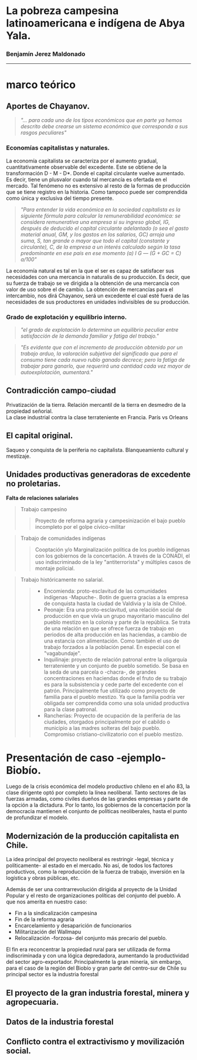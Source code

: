 
# La pobreza campesina latinoamericana e indígena de Abya Yala.
### Benjamín Jerez Maldonado
---
# marco teórico

## Aportes de Chayanov.

> *"... para cada uno de los tipos económicos que en parte ya hemos descrito debe crearse un sistema económico que corresponda a sus rasgos peculiares"*

### Economías capitalistas y naturales.

La economía capitalista se caracteriza por el aumento gradual, cuantitativamente observable del excedente. Este se obtiene de la transformación D - M - D*. Donde el capital circulante vuelve aumentado. Es decir, tiene un plusvalor cuando tal mercancía es ofertada en el mercado. Tal fenómeno no es extensivo al resto de la formas de producción que se tiene registro en la historia. Como tampoco puede ser comprendida como única y exclusiva del tiempo presente.   

> *"Para entender la vida económica en la sociedad capitalista es la
siguiente fórmula para calcular la remunerabilidad económica: se considera
remunerativa una empresa si su ingreso global, IG, después de deducido el capital
circulante adelantado (o sea el gasto material anual, GM, y los gastos en los salarios,
GC) arroja una suma, S, tan grande o mayor que todo el capital (constante y circulante),
C, de la empresa a un interés calculado según la tasa predominante en ese país en ese
momento (a) I G — (G + GC = C) a/100"*

La economía natural es tal en la que el ser es capaz de satisfacer sus necesidades con una mercancia in naturalis de su producción. Es decir, que su fuerza de trabajo se ve dirigida a la obtención de una mercancía con valor de uso sobre el de cambio. La obtención de mercancías para el intercambio, nos dirá Chayanov, será un excedente el cual esté fuera de las necesidades de sus productores en unidades indivisibles de su producción.   

### Grado de explotación y equilibrio interno.

> *"el grado de explotación lo determina un equilibrio peculiar entre satisfacción de la demanda familiar y fatiga del trabajo."*

> *"Es evidente que con el incremento de producción obtenido por un trabajo arduo, la valoración subjetiva del significado que para el consumo tiene cada nuevo rublo ganado decrece; pero la fatiga de trabajar para ganarlo, que requerirá una cantidad cada vez mayor de autoexplotación, aumentará."*


## Contradicción campo-ciudad

Privatización de la tierra. Relación mercantil de la tierra en desmedro de la propiedad señorial.  
La clase industrial contra la clase terrateniente en Francia. París vs Orleans

## El capital original.

Saqueo y conquista de la periferia no capitalista.
Blanqueamiento cultural y mestizaje.

## Unidades productivas generadoras de excedente no proletarias.

**Falta de relaciones salariales**

> Trabajo campesino
>> Proyecto de reforma agraria y campesinización el bajo pueblo incompleto por el golpe cívico-militar

> Trabajo de comunidades indígenas
>> Cooptación y/o Marginalización política de los pueblo indígenas con los gobiernos de la concertación. A través de la CONADI, el uso indiscriminado de la ley "antiterrorista" y múltiples casos de montaje policial.
 
> Trabajo históricamente no salarial.
>>* Encomienda: proto-esclavitud de las comunidades indígenas -Mapuche-. Botín de guerra gracias a la empresa de conquista hasta la ciudad de Valdivia y la isla de Chiloé.
>>* Peonaje: Era una proto-esclavitud, una relación social de producción en que vivía un grupo mayoritario masculino del pueblo mestizo en la colonia y parte de la república. Se trata de una relación en que se ofrece fuerza de trabajo en periodos de alta producción en las haciendas, a cambio de una estancia con alimentación. Como también el uso de trabajo forzados a la población penal. En especial con el "vagabundaje".     
>>* Inquilinaje: proyecto de relación patronal entre la oligarquía terrateniente y un conjunto de pueblo sometido. Se basa en la seda de una parcela o -chacra-, de grandes concentraciones en haciendas donde el fruto de su trabajo es para la subsistencia y cede parte del excedente con el patrón. Principalmente fue utilizado como proyecto de familia para el pueblo mestizo. Ya que la familia podría ver obligada ser comprendida como una sola unidad productiva para la clase patronal.     
>>* Rancherías: Proyecto de ocupación de la periferia de las ciudades, otorgados principalmente por el cabildo o municipio a las madres solteras del bajo pueblo. Compromiso cristiano-civilizatorio con el pueblo mestizo.

# Presentación de caso -ejemplo- Biobío.

Luego de la crisis económica del modelo productivo chileno en el año 83, la clase dirigente optó por completo la línea neoliberal. Tanto sectores de
las fuerzas armadas, como civiles dueños de las grandes empresas y parte de la opción a la dictadura. Por lo tanto, los gobiernos de la concertación por la democracia
mantienen el conjunto de políticas neoliberales, hasta el punto de profundizar el modelo.   

## Modernización de la producción capitalista en Chile.

La idea principal del proyecto neoliberal es restringir -legal, técnica y políticamente- al estado en el mercado. No así, de todos los factores
productivos, como la reproducción de la fuerza de trabajo, inversión en la logística y obras públicas, etc.

Además de ser una contrarrevolución dirigida al proyecto de la Unidad Popular y el resto de organizaciones políticas del conjunto del pueblo. A que
nos amerita en nuestro caso:

* Fin a la sindicalización campesina
* Fin de la reforma agraria
* Encarcelamiento y desaparición de funcionarios
* Militarización del Wallmapu  
* Relocalización -forzosa- del conjunto más precario del pueblo.  

El fin era reconcentrar la propiedad rural para ser utilizada de forma indiscriminada y con una lógica depredadora, aumentando la productividad
del sector agro-exportador. Principalmente la gran minería, sin embargo, para el caso de la región del Biobío y gran parte del centro-sur de Chile
su principal sector es la industria forestal        

## El proyecto de la gran industria forestal, minera y agropecuaria.

## Datos de la industria forestal

## Conflicto contra el extractivismo y movilización social.


